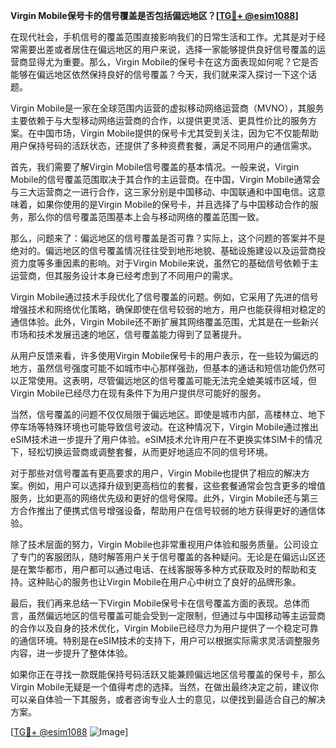 **Virgin Mobile保号卡的信号覆盖是否包括偏远地区？[[TG💪+ @esim1088](https://t.me/s/esim1088)]**

在现代社会，手机信号的覆盖范围直接影响我们的日常生活和工作。尤其是对于经常需要出差或者居住在偏远地区的用户来说，选择一家能够提供良好信号覆盖的运营商显得尤为重要。那么，Virgin Mobile的保号卡在这方面表现如何呢？它是否能够在偏远地区依然保持良好的信号覆盖？今天，我们就来深入探讨一下这个话题。

Virgin Mobile是一家在全球范围内运营的虚拟移动网络运营商（MVNO），其服务主要依赖于与大型移动网络运营商的合作，以提供更灵活、更具性价比的服务方案。在中国市场，Virgin Mobile提供的保号卡尤其受到关注，因为它不仅能帮助用户保持号码的活跃状态，还提供了多种资费套餐，满足不同用户的通信需求。

首先，我们需要了解Virgin Mobile信号覆盖的基本情况。一般来说，Virgin Mobile的信号覆盖范围取决于其合作的主运营商。在中国，Virgin Mobile通常会与三大运营商之一进行合作，这三家分别是中国移动、中国联通和中国电信。这意味着，如果你使用的是Virgin Mobile的保号卡，并且选择了与中国移动合作的服务，那么你的信号覆盖范围基本上会与移动网络的覆盖范围一致。

那么，问题来了：偏远地区的信号覆盖是否可靠？实际上，这个问题的答案并不是绝对的。偏远地区的信号覆盖情况往往受到地形地貌、基础设施建设以及运营商投资力度等多重因素的影响。对于Virgin Mobile来说，虽然它的基础信号依赖于主运营商，但其服务设计本身已经考虑到了不同用户的需求。

Virgin Mobile通过技术手段优化了信号覆盖的问题。例如，它采用了先进的信号增强技术和网络优化策略，确保即使在信号较弱的地方，用户也能获得相对稳定的通信体验。此外，Virgin Mobile还不断扩展其网络覆盖范围，尤其是在一些新兴市场和技术发展迅速的地区，信号覆盖能力得到了显著提升。

从用户反馈来看，许多使用Virgin Mobile保号卡的用户表示，在一些较为偏远的地方，虽然信号强度可能不如城市中心那样强劲，但基本的通话和短信功能仍然可以正常使用。这表明，尽管偏远地区的信号覆盖可能无法完全媲美城市区域，但Virgin Mobile已经尽力在现有条件下为用户提供尽可能好的服务。

当然，信号覆盖的问题不仅仅局限于偏远地区。即使是城市内部，高楼林立、地下停车场等特殊环境也可能导致信号波动。在这种情况下，Virgin Mobile通过推出eSIM技术进一步提升了用户体验。eSIM技术允许用户在不更换实体SIM卡的情况下，轻松切换运营商或调整套餐，从而更好地适应不同的信号环境。

对于那些对信号覆盖有更高要求的用户，Virgin Mobile也提供了相应的解决方案。例如，用户可以选择升级到更高档位的套餐，这些套餐通常会包含更多的增值服务，比如更高的网络优先级和更好的信号保障。此外，Virgin Mobile还与第三方合作推出了便携式信号增强设备，帮助用户在信号较弱的地方获得更好的通信体验。

除了技术层面的努力，Virgin Mobile也非常重视用户体验和服务质量。公司设立了专门的客服团队，随时解答用户关于信号覆盖的各种疑问。无论是在偏远山区还是在繁华都市，用户都可以通过电话、在线客服等多种方式获取及时的帮助和支持。这种贴心的服务也让Virgin Mobile在用户心中树立了良好的品牌形象。

最后，我们再来总结一下Virgin Mobile保号卡在信号覆盖方面的表现。总体而言，虽然偏远地区的信号覆盖可能会受到一定限制，但通过与中国移动等主运营商的合作以及自身的技术优化，Virgin Mobile已经尽力为用户提供了一个稳定可靠的通信环境。特别是在eSIM技术的支持下，用户可以根据实际需求灵活调整服务内容，进一步提升了整体体验。

如果你正在寻找一款既能保持号码活跃又能兼顾偏远地区信号覆盖的保号卡，那么Virgin Mobile无疑是一个值得考虑的选择。当然，在做出最终决定之前，建议你可以亲自体验一下其服务，或者咨询专业人士的意见，以便找到最适合自己的解决方案。

[[TG💪+ @esim1088](https://t.me/s/esim1088) ![Image](https://i.postimg.cc/4NQfJmqS/Snipaste-2025-05-13-00-14-12.png)]